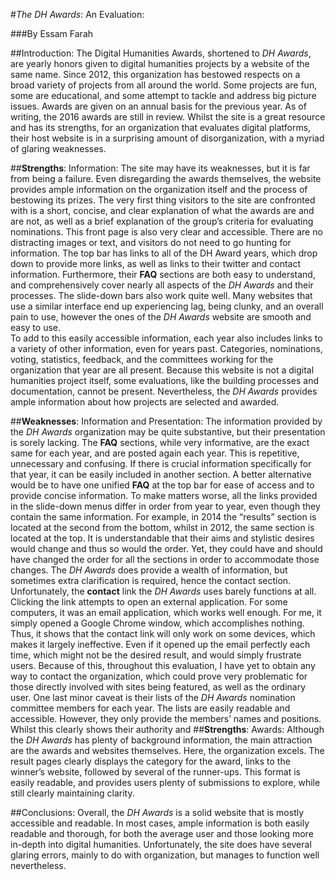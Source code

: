 #_The DH Awards_: An Evaluation: 

###By Essam Farah

##Introduction: 
The Digital Humanities Awards, shortened to _DH Awards_, are yearly honors given to digital humanities projects by a website of the same name. Since 2012, this organization has bestowed respects on a broad variety of projects from all around the world. Some projects are fun, some are educational, and some attempt to tackle and address big picture issues. Awards are given on an annual basis for the previous year. As of writing, the 2016 awards are still in review. Whilst the site is a great resource and has its strengths, for an organization that evaluates digital platforms, their host website is in a surprising amount of disorganization, with a myriad of glaring weaknesses. 


##**Strengths**: Information: 
The site may have its weaknesses, but it is far from being a failure. Even disregarding the awards themselves, the website provides ample information on the organization itself and the process of bestowing its prizes. The very first thing visitors to the site are confronted with is a short, concise, and clear explanation of what the awards are and are not, as well as a brief explanation of the group’s criteria for evaluating nominations. 
This front page is also very clear and accessible. There are no distracting images or text, and visitors do not need to go hunting for information. The top bar has links to all of the DH Award years, which drop down to provide more links, as well as links to their twitter and contact information. Furthermore, their **FAQ** sections are both easy to understand, and comprehensively cover nearly all aspects of the _DH Awards_ and their processes. The slide-down bars also work quite well. Many websites that use a similar interface end up experiencing lag, being clunky, and an overall pain to use, however the ones of the _DH Awards_ website are smooth and easy to use.  
To add to this easily accessible information, each year also includes links to a variety of other information, even for years past. Categories, nominations, voting, statistics, feedback, and the committees working for the organization that year are all present.  Because this website is not a digital humanities project itself, some evaluations, like the building processes and documentation, cannot be present. Nevertheless, the _DH Awards_ provides ample information about how projects are selected and awarded. 


 ##**Weaknesses**: Information and Presentation: 
The information provided by the _DH Awards_ organization may be quite substantive, but their presentation is sorely lacking. The **FAQ** sections, while very informative, are the exact same for each year, and are posted again each year. This is repetitive, unnecessary and confusing. If there is crucial information specifically for that year, it can be easily included in another section. A better alternative would be to have one unified **FAQ** at the top bar for ease of access and to provide concise information. To make matters worse, all the links provided in the slide-down menus differ in order from year to year, even though they contain the same information. For example, in 2014 the “results” section is located at the second from the bottom, whilst in 2012, the same section is located at the top. It is understandable that their aims and stylistic desires would change and thus so would the order. Yet, they could have and should have changed the order for all the sections in order to accommodate those changes. 
The _DH Awards_ does provide a wealth of information, but sometimes extra clarification is required, hence the contact section. Unfortunately, the **contact** link the _DH Awards_ uses barely functions at all. Clicking the link attempts to open an external application. For some computers, it was an email application, which works well enough. For me, it simply opened a Google Chrome window, which accomplishes nothing. Thus, it shows that the contact link will only work on some devices, which makes it largely ineffective. Even if it opened up the email perfectly each time, which might not be the desired result, and would simply frustrate users. Because of this, throughout this evaluation, I have yet to obtain any way to contact the organization, which could prove very problematic for those directly involved with sites being featured, as well as the ordinary user. 
One last minor caveat is their lists of the _DH Awards_ nomination committee members for each year. The lists are easily readable and accessible. However, they only provide the members’ names and positions. Whilst this clearly shows their authority and 
##**Strengths**: Awards: 
Although the _DH Awards_ has plenty of background information, the main attraction are the awards and websites themselves. Here, the organization excels. The result pages clearly displays the category for the award, links to the winner’s website, followed by several of the runner-ups. This format is easily readable, and provides users plenty of submissions to explore, while still clearly maintaining clarity. 


 ##Conclusions: 
Overall, the _DH Awards_ is a solid website that is mostly accessible and readable. In most cases, ample information is both easily readable and thorough, for both the average user and those looking more in-depth into digital humanities. Unfortunately, the site does have several glaring errors, mainly to do with organization, but manages to function well nevertheless. 


